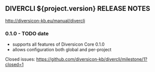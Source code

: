 
DIVERCLI ${project.version} RELEASE NOTES
-----------------------------------

http://diversicon-kb.eu/manual/divercli  


### 0.1.0 - TODO date   

- supports all features of Diversicon Core 0.1.0
- allows configuration both global and per-project

Closed issues: https://github.com/diversicon-kb/divercli/milestone/1?closed=1
